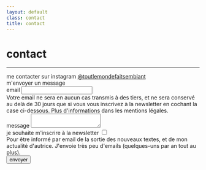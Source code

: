```yaml
---
layout: default
class: contact
title: contact
---
```


# contact
---


<div class="insta-link">
    me contacter sur instagram <a href="https://www.instagram.com/toutlemondefaitsemblant/">@toutlemondefaitsemblant</a>
</div>

<div class="form-title">m'envoyer un message</div>

<div class="contact-form">
    <form action="https://formspree.io/f/xwpqyjzp" method="POST">
        <div class="form-field">
            <label>
                email
                <input type="email" name="email" required aria-describedby="email-help-text">
            </label>
            <div id="email-help-text">
                Votre email ne sera en aucun cas transmis à des tiers, et ne sera conservé au delà de 30 jours que si vous vous inscrivez à la newsletter en cochant la case ci-dessous. Plus d'informations dans les mentions légales.
            </div>
        </div>
        <div class="form-field">
            <label>
                message
                <textarea name="message" required></textarea>
            </label>
        </div>
        <div class="form-field">
            <label class="checkbox">
                je souhaite m'inscrire à la newsletter
                <input type="checkbox" name="newsletter" aria-describedby="newsletter-help-text">
            </label>
            <div id="newsletter-help-text">
                Pour être informé par email de la sortie des nouveaux textes, et de mon actualité d'autrice. J'envoie très peu d'emails (quelques-uns par an tout au plus).
            </div>
        </div>
        <button type="submit">envoyer</button>
    </form>
</div>